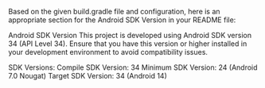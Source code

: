 
Based on the given build.gradle file and configuration, here is an appropriate section for the Android SDK Version in your README file:

Android SDK Version
This project is developed using Android SDK version 34 (API Level 34). Ensure that you have this version or higher installed in your development environment to avoid compatibility issues.

SDK Versions:
Compile SDK Version: 34
Minimum SDK Version: 24 (Android 7.0 Nougat)
Target SDK Version: 34 (Android 14)
